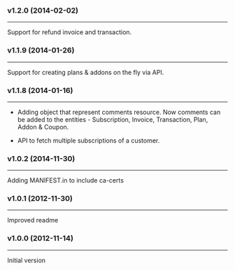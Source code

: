 ### v1.2.0  (2014-02-02) 
* * *    
Support for refund invoice and transaction.

### v1.1.9  (2014-01-26) 
* * *    
Support for creating plans & addons on the fly via API.

### v1.1.8  (2014-01-16) 
* * *    
* Adding object that represent comments resource. Now comments can be added to the entities - Subscription, Invoice, Transaction, Plan, Addon & Coupon. 

* API to fetch multiple subscriptions of a customer.

### v1.0.2  (2014-11-30)
* * *    
Adding MANIFEST.in to include ca-certs

### v1.0.1  (2012-11-30)
* * *    
Improved readme

### v1.0.0  (2012-11-14)
* * *    
Initial version
